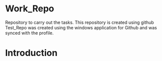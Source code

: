 # Work_Repo
Repository to carry out the tasks. This repository is created using github
Test_Repo was created using the windows application for Github and was synced with the profile.
# Introduction
